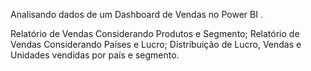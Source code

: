 Analisando dados de um Dashboard de Vendas no Power BI .

Relatório de Vendas Considerando Produtos e Segmento;
Relatório de Vendas Considerando Países e Lucro;
Distribuição de Lucro, Vendas e Unidades vendidas por país e segmento.
